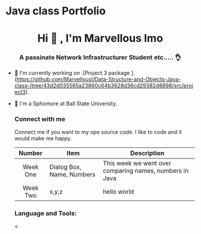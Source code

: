 # Java class Portfolio
<h1 align ="center"> Hi 🙌 , I'm Marvellous Imo</h1>
<h3 align = "center"> A passinate Network Infrastructurer Student etc..... 👌</h3>


- 🤺 I'm currently working on .[Project 3 package ].
  (https://github.com/MarvellousI/Data-Structure-and-Objects-Java-class-/tree/43d2d035565a23860c64b3628d36cd29382d8898/src/project3).
- 🏫 I'm a Sphomore at Ball State University.

  <h3 align = "left"> Connect with me </h3>
  <p align = "left"> 
  Connect me if you want to my ope source code. 
  I like to code and it would make me happy.
  </p>

  |Number   | Item  | Description|
  |:------: | ----- | -----------|
  | Week One| Dialog Box, Name, Numbers |This week we went over comparing names, numbers in Java|
  | Week Two | x,y,z |hello world|
  
  <h3 align = "left" > Language and Tools: </h3>  
  <p align = "left"> 
    <a herf: "https://github.com/devicons/devicon/blob/master/icons/intellig/intellij-original-wordmark.sg*" target = "blank" rel = "noreferrer"><  </a>
  </p>
